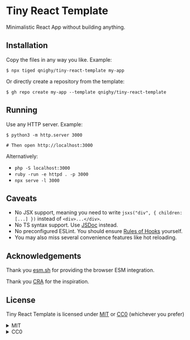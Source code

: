 # Tiny React Template

Minimalistic React App without building anything.

## Installation

Copy the files in any way you like. Example:

```console
$ npx tiged qnighy/tiny-react-template my-app
```

Or directly create a repository from the template:

```console
$ gh repo create my-app --template qnighy/tiny-react-template
```

## Running

Use any HTTP server. Example:

```console
$ python3 -m http.server 3000

# Then open http://localhost:3000
```

Alternatively:

- `php -S localhost:3000`
- `ruby -run -e httpd . -p 3000`
- `npx serve -l 3000`

## Caveats

- No JSX support, meaning you need to write `jsxs("div", { children: [...] })` instead of `<div>...</div>`.
- No TS syntax support. Use [JSDoc](https://www.typescriptlang.org/docs/handbook/jsdoc-supported-types.html) instead.
- No preconfigured ESLint. You should ensure [Rules of Hooks](https://react.dev/warnings/invalid-hook-call-warning) yourself.
- You may also miss several convenience features like hot reloading.

## Acknowledgements

Thank you [esm.sh](https://esm.sh/) for providing the browser ESM integration.

Thank you [CRA](https://create-react-app.dev/) for the inspiration.

## License

Tiny React Template is licensed under [MIT](https://opensource.org/license/mit) or [CC0](https://creativecommons.org/publicdomain/zero/1.0/?ref=chooser-v1) (whichever you prefer)

<details><summary>MIT</summary>

Copyright 2024 Masaki Hara

Permission is hereby granted, free of charge, to any person obtaining a copy of this software and associated documentation files (the “Software”), to deal in the Software without restriction, including without limitation the rights to use, copy, modify, merge, publish, distribute, sublicense, and/or sell copies of the Software, and to permit persons to whom the Software is furnished to do so, subject to the following conditions:

The above copyright notice and this permission notice shall be included in all copies or substantial portions of the Software.

THE SOFTWARE IS PROVIDED “AS IS”, WITHOUT WARRANTY OF ANY KIND, EXPRESS OR IMPLIED, INCLUDING BUT NOT LIMITED TO THE WARRANTIES OF MERCHANTABILITY, FITNESS FOR A PARTICULAR PURPOSE AND NONINFRINGEMENT. IN NO EVENT SHALL THE AUTHORS OR COPYRIGHT HOLDERS BE LIABLE FOR ANY CLAIM, DAMAGES OR OTHER LIABILITY, WHETHER IN AN ACTION OF CONTRACT, TORT OR OTHERWISE, ARISING FROM, OUT OF OR IN CONNECTION WITH THE SOFTWARE OR THE USE OR OTHER DEALINGS IN THE SOFTWARE.

</details>

<details><summary>CC0</summary>

[Tiny React Template](https://github.com/qnighy/tiny-react-template) by Masaki Hara is marked with [CC0 1.0](https://creativecommons.org/publicdomain/zero/1.0/).

</details>
